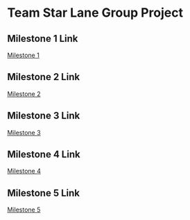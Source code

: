 Team **Star Lane** Group Project
===========================

## Milestone 1 Link
[Milestone 1](https://github.com/drussell33/CS-461-and-462-StarLane/tree/master/milestone_1) 

## Milestone 2 Link
[Milestone 2](https://github.com/drussell33/CS-461-and-462-StarLane/tree/master/milestone_2) 

## Milestone 3 Link
[Milestone 3](https://github.com/drussell33/CS-461-and-462-StarLane/tree/master/milestone_3) 

## Milestone 4 Link
[Milestone 4](https://github.com/drussell33/CS-461-and-462-StarLane/tree/master/milestone_4) 

## Milestone 5 Link
[Milestone 5](https://github.com/drussell33/CS-461-and-462-StarLane/tree/master/milestone_5) 